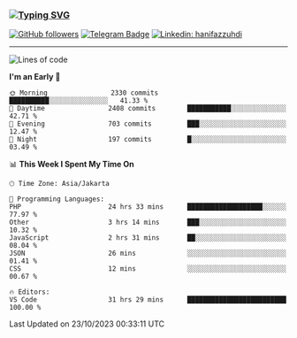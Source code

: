 ### [![Typing SVG](https://readme-typing-svg.herokuapp.com?font=lato&size=22&lines=Hi+There+👋)](https://git.io/typing-svg) 

[![GitHub followers](https://img.shields.io/github/followers/hanifazzuhdi?label=Follow&style=social)](https://github.com/hanifazzuhdi/?tab=follow) 
[![Telegram Badge](https://img.shields.io/badge/-hanif0198-blue?style=social&logo=telegram&link=https://www.t.me/hanif0198/)](https://www.t.me/hanif0198/) 
[![Linkedin: hanifazzuhdi](https://img.shields.io/badge/-hanifazzuhdi-blue?style=flat-square&logo=Linkedin&logoColor=white&link=https://www.linkedin.com/in/hanif-az-zuhdi-69688019b/)](https://www.linkedin.com/in/hanif-az-zuhdi-69688019b/) 

<hr/>

<!--START_SECTION:waka-->
![Lines of code](https://img.shields.io/badge/From%20Hello%20World%20I%27ve%20Written-35.6%20million%20lines%20of%20code-blue)

**I'm an Early 🐤** 

```text
🌞 Morning                2330 commits        ██████████░░░░░░░░░░░░░░░   41.33 % 
🌆 Daytime                2408 commits        ███████████░░░░░░░░░░░░░░   42.71 % 
🌃 Evening                703 commits         ███░░░░░░░░░░░░░░░░░░░░░░   12.47 % 
🌙 Night                  197 commits         █░░░░░░░░░░░░░░░░░░░░░░░░   03.49 % 
```


📊 **This Week I Spent My Time On** 

```text
🕑︎ Time Zone: Asia/Jakarta

💬 Programming Languages: 
PHP                      24 hrs 33 mins      ███████████████████░░░░░░   77.97 % 
Other                    3 hrs 14 mins       ███░░░░░░░░░░░░░░░░░░░░░░   10.32 % 
JavaScript               2 hrs 31 mins       ██░░░░░░░░░░░░░░░░░░░░░░░   08.04 % 
JSON                     26 mins             ░░░░░░░░░░░░░░░░░░░░░░░░░   01.41 % 
CSS                      12 mins             ░░░░░░░░░░░░░░░░░░░░░░░░░   00.67 % 

🔥 Editors: 
VS Code                  31 hrs 29 mins      █████████████████████████   100.00 % 
```


 Last Updated on 23/10/2023 00:33:11 UTC
<!--END_SECTION:waka-->

